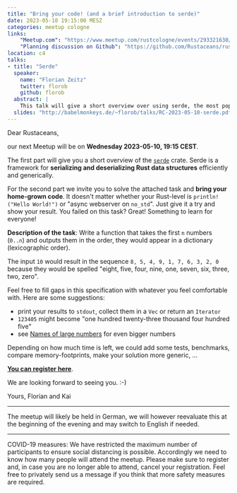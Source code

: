 ```yaml
---
title: "Bring your code! (and a brief introduction to serde)"
date: 2023-05-10 19:15:00 MESZ
categories: meetup cologne
links:
    "Meetup.com": "https://www.meetup.com/rustcologne/events/293321630/"
    "Planning discussion on Github": "https://github.com/Rustaceans/rust-cologne/issues/105"
location: c4
talks:
- title: "Serde"
  speaker:
    name: "Florian Zeitz"
    twitter: florob
    github: florob
  abstract: |
    This talk will give a short overview over using serde, the most popular serialization and deserialization framework for Rust.
  slides: "http://babelmonkeys.de/~florob/talks/RC-2023-05-10-serde.pdf"
---
```

Dear Rustaceans,

our next Meetup will be on **Wednesday 2023-05-10, 19:15 CEST**.

The first part will give you a short overview of the [`serde`](https://crates.io/crates/serde) crate. Serde is a framework for **serializing and deserializing Rust data structures** efficiently and generically.

For the second part we invite you to solve the attached task and **bring your home-grown code**. It doesn't matter whether your Rust-level is `println!("Hello World!")` or "async webserver on `no_std`". Just give it a try and show your result. You failed on this task? Great! Something to learn for everyone!

**Description of the task**: Write a function that takes the first `n` numbers (`0..n`) and outputs them in the order, they would appear in a dictionary (lexicographic order).

The input `10` would result in the sequence `8, 5, 4, 9, 1, 7, 6, 3, 2, 0` because they would be spelled "eight, five, four, nine, one, seven, six, three, two, zero".

Feel free to fill gaps in this specification with whatever you feel comfortable with. Here are some suggestions:

- print your results to `stdout`, collect them in a `Vec` or return an `Iterator`
- `123405` might become "one hundred twenty-three thousand four hundred five"
- see [Names of large numbers](https://en.wikipedia.org/wiki/Names_of_large_numbers) for even bigger numbers

Depending on how much time is left, we could add some tests, benchmarks, compare memory-footprints, make your solution more generic, …

**[You can register here](https://www.meetup.com/rustcologne/events/293321630/)**.

We are looking forward to seeing you. :-)

Yours,
Florian and Kai
- - -
The meetup will likely be held in German, we will however reevaluate this at the beginning of the evening and may switch to English if needed.
- - -
COVID-19 measures: We have restricted the maximum number of participants to ensure social distancing is possible.
Accordingly we need to know how many people will attend the meetup.
Please make sure to register and, in case you are no longer able to attend, cancel your registration.
Feel free to privately send us a message if you think that more safety measures are required.
